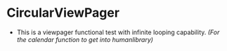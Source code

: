 CircularViewPager
===================

* This is a viewpager functional test with infinite looping capability.
*(For the calendar function to get into humanlibrary)* 
